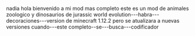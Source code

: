
nadia hola bienvenido a mi mod mas completo  este es un mod de animales zoologico  y dinosaurios de   jurassic world evolution---habra---decoraciones---version de 
minecraft 1.12.2 pero se atualizara a nuevas versiones cuando---este completo--se---busca---codificador 



